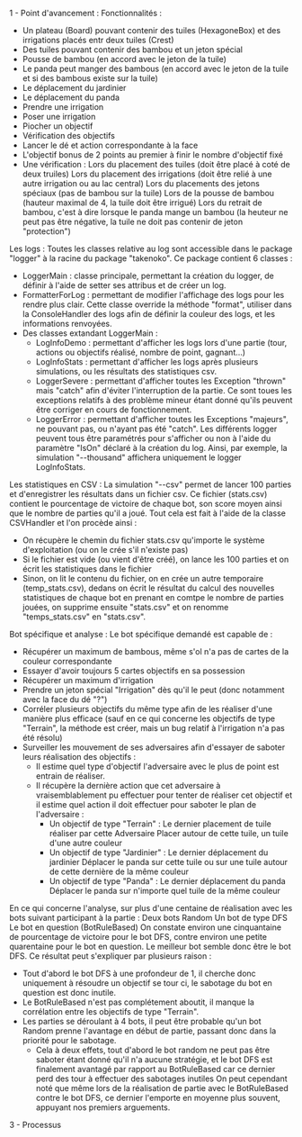 1 - Point d'avancement :
Fonctionnalités : 
- Un plateau (Board) pouvant contenir des tuiles (HexagoneBox) et des irrigations placés entr deux tuiles (Crest)
- Des tuiles pouvant contenir des bambou et un jeton spécial
- Pousse de bambou (en accord avec le jeton de la tuile)
- Le panda peut manger des bambous (en accord avec le jeton de la tuile et si des bambous existe sur la tuile)
- Le déplacement du jardinier
- Le déplacement du panda
- Prendre une irrigation
- Poser une irrigation
- Piocher un objectif
- Vérification des objectifs
- Lancer le dé et action correspondante à la face
- L'objectif bonus de 2 points au premier à finir le nombre d'objectif fixé
- Une vérification :
	Lors du placement des tuiles (doit être placé à coté de deux truiles)
	Lors du placement des irrigations (doit être relié à une autre irrigation ou au lac central)
	Lors du placements des jetons spéciaux (pas de bambou sur la tuile)
	Lors de la pousse de bambou (hauteur maximal de 4, la tuile doit être irrigué)
	Lors du retrait de bambou, c'est à dire lorsque le panda mange un bambou (la heuteur ne peut pas être négative, la tuile ne doit pas contenir de jeton "protection")

Les logs : 
Toutes les classes relative au log sont accessible dans le package "logger" à la racine du package "takenoko".
Ce package contient 6 classes : 
  - LoggerMain : classe principale, permettant la création du logger, de définir à l'aide de setter ses attribus et de créer un log.
  - FormatterForLog : permettant de modifier l'affichage des logs pour les rendre plus clair. Cette classe override la méthode "format", utiliser dans la ConsoleHandler des logs afin de définir la couleur des logs, et les informations renvoyées.
  - Des classes extandant LoggerMain : 
    - LogInfoDemo : permettant d'afficher les logs lors d'une partie (tour, actions ou objectifs réalisé, nombre de point, gagnant...)
    - LogInfoStats : permettant d'afficher les logs après plusieurs simulations, ou les résultats des statistiques csv.
    - LoggerSevere : permettant d'afficher toutes les Exception "thrown" mais "catch" afin d'éviter l'interruption de la partie. Ce sont toues les exceptions relatifs à des problème mineur étant donné qu'ils peuvent être corriger en cours de fonctionnement.
    - LoggerError : permettant d'afficher toutes les Exceptions "majeurs", ne pouvant pas, ou n'ayant pas été "catch".
Les différents logger peuvent tous être paramétrés pour s'afficher ou non à l'aide du paramètre "IsOn" déclaré à la création du log.
Ainsi, par exemple, la simulation "--thousand" affichera uniquement le logger LogInfoStats.

Les statistiques en CSV :
La simulation "--csv" permet de lancer 100 parties et d'enregistrer les résultats dans un fichier csv. Ce fichier (stats.csv) contient le pourcentage de victoire de chaque bot, son score moyen ainsi que le nombre de parties qu'il a joué.
Tout cela est fait à l'aide de la classe CSVHandler et l'on procède ainsi :
  - On récupère le chemin du fichier stats.csv qu'importe le système d'exploitation (ou on le crée s'il n'existe pas)
  - Si le fichier est vide (ou vient d'être créé), on lance les 100 parties et on écrit les statistiques dans le fichier
  - Sinon, on lit le contenu du fichier, on en crée un autre temporaire (temp_stats.csv), dedans on écrit le résultat du calcul des nouvelles statistiques de chaque bot en prenant en comtpe le nombre de parties jouées, on supprime ensuite "stats.csv" et on renomme "temps_stats.csv" en "stats.csv".

Bot spécifique et analyse :
Le bot spécifique demandé est capable de :
  - Récupérer un maximum de bambous, même s'ol n'a pas de cartes de la couleur correspondante
  - Essayer d'avoir toujours 5 cartes objectifs en sa possession
  - Récupérer un maximum d'irrigation
  - Prendre un jeton spécial "Irrigation" dès qu'il le peut (donc notamment avec la face du dé "?")
  - Corréler plusieurs objectifs du même type afin de les réaliser d'une manière plus efficace (sauf en ce qui concerne les objectifs de type "Terrain", la méthode est créer, mais un bug relatif à l'irrigation n'a pas été résolu)
  - Surveiller les mouvement de ses adversaires afin d'essayer de saboter leurs réalisation des objectifs :
    - Il estime quel type d'objectif l'adversaire avec le plus de point est entrain de réaliser.
    - Il récupère la dernière action que cet adversaire à vraisemblablement pu effectuer pour tenter de réaliser cet objectif et il estime quel action il doit effectuer pour saboter le plan de l'adversaire :
      - Un objectif de type "Terrain" : 
          Le dernier placement de tuile réaliser par cette Adversaire
          Placer autour de cette tuile, un tuile d'une autre couleur
      - Un objectif de type "Jardinier" : 
          Le dernier déplacement du jardinier
          Déplacer le panda sur cette tuile ou sur une tuile autour de cette dernière de la même couleur
      - Un objectif de type "Panda" : 
          Le dernier déplacement du panda
          Déplacer le panda sur n'importe quel tuile de la même couleur

En ce qui concerne l'analyse, sur plus d'une centaine de réalisation avec les bots suivant participant à la partie :
  Deux bots Random
  Un bot de type DFS
  Le bot en question (BotRuleBased)
On constate environ une cinquantaine de pourcentage de victoire pour le bot DFS, contre environ une petite quarentaine pour le bot en question.
Le meilleur bot semble donc être le bot DFS.
Ce résultat peut s'expliquer par plusieurs raison :
  - Tout d'abord le bot DFS à une profondeur de 1, il cherche donc uniquement à résoudre un objectif se tour ci, le sabotage du bot en question est donc inutile.
  - Le BotRuleBased n'est pas complétement aboutit, il manque la corrélation entre les objectifs de type "Terrain".
  - Les parties se déroulant à 4 bots, il peut être probable qu'un bot Random prenne l'avantage en début de partie, passant donc dans la priorité pour le sabotage.
    - Cela à deux effets, tout d'abord le bot random ne peut pas être saboter étant donné qu'il n'a aucune stratégie, et le bot DFS est finalement avantagé par rapport au BotRuleBased car ce dernier perd des tour à effectuer des sabotages inutiles
On peut cependant noté que même lors de la réalisation de partie avec le BotRuleBased contre le bot DFS, ce dernier l'emporte en moyenne plus souvent, appuyant nos premiers arguements.
  
  
  3 - Processus


